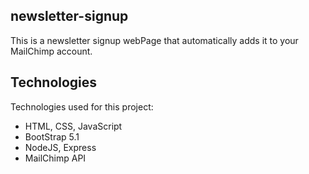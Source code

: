 ## newsletter-signup
This is a newsletter signup webPage that automatically adds it to your MailChimp account.

## Technologies
Technologies used for this project:
* HTML, CSS, JavaScript
* BootStrap 5.1
* NodeJS, Express
* MailChimp API
